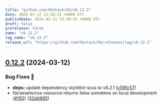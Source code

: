 ```yaml
---
title: "github.com/hbstack/hb/v0.12.2"
date: 2024-03-12 13:30:21 +0000 UTC
publishDate: 2024-03-12 13:30:35 +0000 UTC
draft: false
prerelease: false
name: "v0.12.2"
tag_name: "v0.12.2"
release_url: "https://github.com/hbstack/hb/releases/tag/v0.12.2"
---
```


## [0.12.2](https://github.com/hbstack/hb/compare/v0.12.1...v0.12.2) (2024-03-12)


### Bug Fixes 🐞

* **deps:** update dependency stylelint-scss to v6.2.1 ([c56fc57](https://github.com/hbstack/hb/commit/c56fc57793c78d314229a0f945783954c9ccad2b))
* hb/assets/css-resource returns false sometime on local development ([#192](https://github.com/hbstack/hb/issues/192)) ([32dd685](https://github.com/hbstack/hb/commit/32dd685874399935c2fc5762883df3ef569f8a0e))
